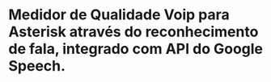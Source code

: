 # Medidor de Qualidade Voip para Asterisk através do reconhecimento de fala, integrado com API do Google Speech.  
